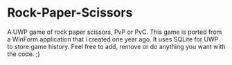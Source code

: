 # Rock-Paper-Scissors
A UWP game of rock paper scissors, PvP or PvC. This game is ported from a WinForm application that i created one year ago. It uses SQLite for UWP to store game history. Feel free to add, remove or do anything you want with the code. ;)

